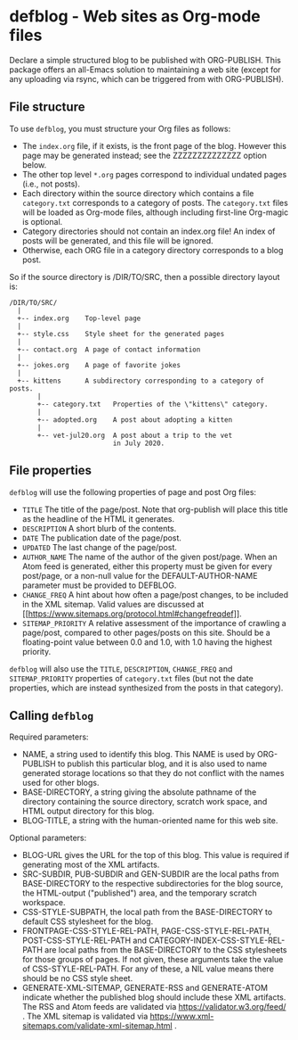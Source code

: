 # defblog - Web sites as Org-mode files

Declare a simple structured blog to be published with ORG-PUBLISH.
This package offers an all-Emacs solution to maintaining a web site
(except for any uploading via rsync, which can be triggered from with
ORG-PUBLISH).

## File structure

To use `defblog`, you must structure your Org files as follows:
- The `index.org` file, if it exists, is the front page of the blog.
However this page may be generated instead; see the ZZZZZZZZZZZZZZ
option below.
- The other top level `*.org` pages correspond to individual undated 
pages (i.e., not posts).
- Each directory within the source directory which contains a file
`category.txt` corresponds to a category of posts.  The `category.txt`
files will be loaded as Org-mode files, although including first-line
Org-magic is optional.
- Category directories should not contain an index.org file!  An index
of posts will be generated, and this file will be ignored.
- Otherwise, each ORG file in a category directory corresponds to 
a blog post.

So if the source directory is /DIR/TO/SRC, then a possible
directory layout is:

    /DIR/TO/SRC/
	  |
	  +-- index.org    Top-level page
	  |
	  +-- style.css    Style sheet for the generated pages
	  |
	  +-- contact.org  A page of contact information
	  |
	  +-- jokes.org    A page of favorite jokes
	  |
	  +-- kittens      A subdirectory corresponding to a category of posts.
	       |
		   +-- category.txt   Properties of the \"kittens\" category.
           |
		   +-- adopted.org    A post about adopting a kitten
           |
		   +-- vet-jul20.org  A post about a trip to the vet 
                              in July 2020.

## File properties

`defblog` will use the following properties of page and post Org
files:
- `TITLE` The title of the page/post.  Note that org-publish will
  place this title as the headline of the HTML it generates.
- `DESCRIPTION` A short blurb of the contents.
- `DATE` The publication date of the page/post.
- `UPDATED` The last change of the page/post.
- `AUTHOR_NAME` The name of the author of the given post/page. 
When an Atom feed is generated, either this property must be given
for every post/page, or a non-null value for the DEFAULT-AUTHOR-NAME
parameter must be provided to DEFBLOG.
- `CHANGE_FREQ` A hint about how often a page/post changes, to be
  included in the XML sitemap.  Valid values are discussed at
  [[https://www.sitemaps.org/protocol.html#changefreqdef]].
- `SITEMAP_PRIORITY` A relative assessment of the importance of
  crawling a page/post, compared to other pages/posts on this site.
  Should be a floating-point value between 0.0 and 1.0, with 1.0
  having the highest priority.

`defblog` will also use the `TITLE`, `DESCRIPTION`, `CHANGE_FREQ` and
`SITEMAP_PRIORITY` properties of `category.txt` files (but not the
date properties, which are instead synthesized from the posts in that
category).

## Calling `defblog`

Required parameters:
- NAME, a string used to identify this blog.  This NAME is used by 
ORG-PUBLISH to publish this particular blog, and it is also used to
name generated storage locations so that they do not conflict with
the names used for other blogs.
- BASE-DIRECTORY, a string giving the absolute pathname of the 
directory containing the source directory, scratch work space,
and HTML output directory for this blog.
- BLOG-TITLE, a string with the human-oriented name for this web 
site.

Optional parameters:
- BLOG-URL gives the URL for the top of this blog.  This value is
required if generating most of the XML artifacts.
- SRC-SUBDIR, PUB-SUBDIR and GEN-SUBDIR are the local paths from
BASE-DIRECTORY to the respective subdirectories for the blog
source, the HTML-output (\"published\") area, and the temporary
scratch workspace.
- CSS-STYLE-SUBPATH, the local path from the BASE-DIRECTORY to 
default CSS stylesheet for the blog.
- FRONTPAGE-CSS-STYLE-REL-PATH, PAGE-CSS-STYLE-REL-PATH,
POST-CSS-STYLE-REL-PATH and CATEGORY-INDEX-CSS-STYLE-REL-PATH are
local paths from the BASE-DIRECTORY to the CSS stylesheets for
those groups of pages.  If not given, these arguments take the
value of CSS-STYLE-REL-PATH.  For any of these, a NIL value means
there should be no CSS style sheet.
- GENERATE-XML-SITEMAP, GENERATE-RSS and GENERATE-ATOM indicate
whether the published blog should include these XML artifacts.
The RSS and Atom feeds are validated via
https://validator.w3.org/feed/ .  The XML sitemap is validated via
https://www.xml-sitemaps.com/validate-xml-sitemap.html .
